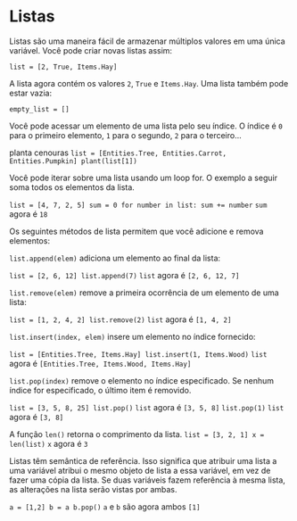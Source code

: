 # Listas
Listas são uma maneira fácil de armazenar múltiplos valores em uma única variável.
Você pode criar novas listas assim:

`list = [2, True, Items.Hay]`

A lista agora contém os valores `2`, `True` e `Items.Hay`.
Uma lista também pode estar vazia:

`empty_list = []`

Você pode acessar um elemento de uma lista pelo seu índice. O índice é `0` para o primeiro elemento, `1` para o segundo, `2` para o terceiro...

planta cenouras
`list = [Entities.Tree, Entities.Carrot, Entities.Pumpkin]
plant(list[1])`

Você pode iterar sobre uma lista usando um loop for. O exemplo a seguir soma todos os elementos da lista.

`list = [4, 7, 2, 5]
sum = 0
for number in list:
	sum += number`
`sum` agora é `18`

Os seguintes métodos de lista permitem que você adicione e remova elementos:

`list.append(elem)` adiciona um elemento ao final da lista:

`list = [2, 6, 12]
list.append(7)`
`list` agora é `[2, 6, 12, 7]`

`list.remove(elem)` remove a primeira ocorrência de um elemento de uma lista:

`list = [1, 2, 4, 2]
list.remove(2)`
`list` agora é `[1, 4, 2]`

`list.insert(index, elem)` insere um elemento no índice fornecido:

`list = [Entities.Tree, Items.Hay]
list.insert(1, Items.Wood)`
`list` agora é `[Entities.Tree, Items.Wood, Items.Hay]`

`list.pop(index)` remove o elemento no índice especificado.
Se nenhum índice for especificado, o último item é removido.

`list = [3, 5, 8, 25]
list.pop()`
`list` agora é `[3, 5, 8]`
`list.pop(1)`
`list` agora é `[3, 8]`

A função `len()` retorna o comprimento da lista.
`list = [3, 2, 1]
x = len(list)`
`x` agora é `3`

Listas têm semântica de referência. Isso significa que atribuir uma lista a uma variável atribui o mesmo objeto de lista a essa variável, em vez de fazer uma cópia da lista.
Se duas variáveis fazem referência à mesma lista, as alterações na lista serão vistas por ambas.

`a = [1,2]
b = a
b.pop()`
`a` e `b` são agora ambos `[1]`
